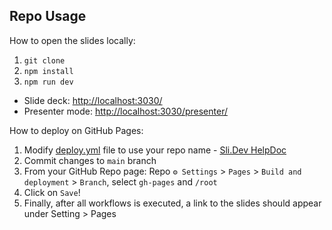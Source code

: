 ## Repo Usage

How to open the slides locally:

1. `git clone`
1. `npm install`
1. `npm run dev`

* Slide deck: <http://localhost:3030/>
* Presenter mode: <http://localhost:3030/presenter/>

How to deploy on GitHub Pages:

1. Modify [deploy.yml](.github/workflows/deploy.yml) file to use your repo name - [Sli.Dev HelpDoc](https://sli.dev/guide/hosting.html#github-pages)
1. Commit changes to `main` branch
1. From your GitHub Repo page: Repo `⚙️ Settings` > `Pages` > `Build and deployment` > `Branch`, select `gh-pages` and `/root`
1. Click on `Save`!
1. Finally, after all workflows is executed, a link to the slides should appear under Setting > Pages
